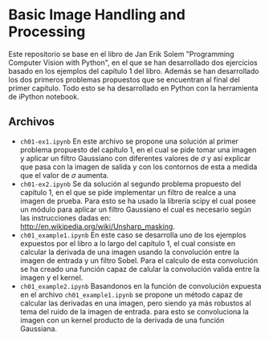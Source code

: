 # Basic Image Handling and Processing

Este repositorio se base en el libro de Jan Erik Solem "Programming Computer Vision with Python", en el que se han desarrollado dos ejercicios basado en los ejemplos del capítulo 1 del libro. Además se han desarrollado los dos primeros problemas propuestos que se encuentran al final del primer capítulo. Todo esto se ha desarrollado en Python con la herramienta de iPython notebook. 

## Archivos

* ``ch01-ex1.ipynb`` En este archivo se propone una solución al primer problema propuesto del capítulo 1, en el cual se pide tomar una imagen y aplicar un filtro Gaussiano con diferentes valores de $\sigma$ y así explicar que pasa con la imagen de salida y con los contornos de esta a medida que el valor de $\sigma$ aumenta.
* ``ch01-ex2.ipynb`` Se da solución al segundo problema propuesto del capítulo 1, en el que se pide implementar un filtro de realce a una imagen de prueba. Para esto se ha usado la librería scipy el cual posee un módulo para aplicar un filtro Gaussiano el cual es necesario según las instrucciones dadas en: http://en.wikipedia.org/wiki/Unsharp_masking.
* ``ch01_example1.ipynb`` En este caso se desarrolla uno de los ejemplos expuestos por el libro a lo largo del capítulo 1, el cual consiste en calcular la derivada de una imagen usando la convolución entre la imagen de entrada y un filtro Sobel. Para el calculo de esta convolución se ha creado una función capaz de calular la convolución valida entre la imagen y el kernel.
* ``ch01_example2.ipynb`` Basandonos en la función de convolución expuesta en el archivo ``ch01_example1.ipynb`` se propone un método capaz de calcular las derivadas en una imagen, pero siendo ya más robustos al tema del ruido de la imagen de entrada. para esto se convoluciona la imagen con un kernel producto de la derivada de una función Gaussiana.